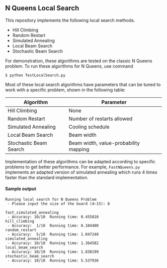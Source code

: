 ## N Queens Local Search
This repository implements the following local search methods.

* Hill Climbing
* Random Restart
* Simulated Annealing
* Local Beam Search
* Stochastic Beam Search

For demonstration, these algorithms are tested on the classic N Queens problem. To run these algorithms for N Queens, use command

```shell
$ python TestLocalSearch.py
```

Most of these local search algorithms have parameters that can be tuned to work with a specific problem, shown in the following table: 

| Algorithm              | Parameter                             |
| ---------              | ---------                             |
| Hill Climbing          | None                                  |
| Random Restart         | Number of restarts allowed            |
| Simulated Annealing    | Cooling schedule                      |
| Local Beam Search      | Beam width                            |
| Stochastic Beam Search | Beam width, value-probability mapping |

Implementation of these algorithms can be adapted according to specific problems to get better performance. For example, `FastNQueens.py` implements an adapted version of simulated annealing which runs 4 times faster than the standard implementation. 

#### Sample output
```text
Running local search for N Queens Problem
 - Please input the size of the board (4~15): 8 

fast_simulated_annealing
 - Accuracy: 10/10	Running time: 0.455810
hill_climbing
 - Accuracy:  1/10	Running time: 0.104400
random_restart
 - Accuracy:  5/10	Running time: 1.047240
simulated_annealing
 - Accuracy: 10/10	Running time: 1.364582
local_beam_search
 - Accuracy: 10/10	Running time: 1.838199
stochastic_beam_search
 - Accuracy: 10/10	Running time: 5.537936
```
